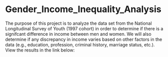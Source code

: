 # Gender_Income_Inequality_Analysis
The purpose of this project is to analyze the data set from the National Longitudinal Survey of Youth (1997 cohort) in order to determine if there is a signifcant difference in income between men and women. We will also determine if any discrepancy in income varies based on other factors in the data (e.g., education, profession, criminal history, marriage status, etc.).  View the results in the link below:
